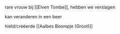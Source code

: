 rare vrouw bij [[Elven Tombe]], hebben we verslagen

kan veranderen in een beer

hield/creëerde [[Aalbes Boompje (Groot)]]
